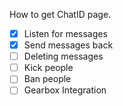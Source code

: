 How to get ChatID page.

- [x] Listen for messages
- [x] Send messages back
- [ ] Deleting messages
- [ ] Kick people
- [ ] Ban people
- [ ] Gearbox Integration
